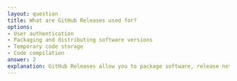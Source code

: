 ```yaml
---
layout: question
title: What are GitHub Releases used for?
options:
- User authentication
- Packaging and distributing software versions
- Temporary code storage
- Code compilation
answer: 2
explanation: GitHub Releases allow you to package software, release notes, and binary files for distribution. They provide a way to mark specific points in your repository's history as release versions.
---
```


